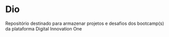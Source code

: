 # Dio
Repositório destinado para armazenar projetos e desafios dos bootcamp(s) da plataforma Digital Innovation One
